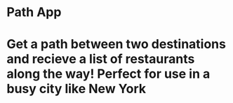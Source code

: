 # Path App
# Get a path between two destinations and recieve a list of restaurants along the way! Perfect for use in a busy city like New York
